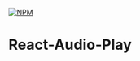 [![NPM](https://img.shields.io/npm/v/react-select.svg)](https://www.npmjs.com/package/react-audio-play)

# React-Audio-Play
